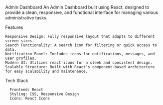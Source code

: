 Admin Dashboard
An Admin Dashboard built using React, designed to provide a clean, responsive, and functional interface for managing various administrative tasks.

Features

    Responsive Design: Fully responsive layout that adapts to different screen sizes.
    Search Functionality: A search icon for filtering or quick access to data.
    Notification Panel: Includes icons for notifications, messages, and user profiles.
    Modern UI: Utilizes react-icons for a sleek and consistent design.
    Scalable Structure: Built with React's component-based architecture for easy scalability and maintenance.

    
Tech Stack

      Frontend: React
      Styling: CSS, Responsive Design
      Icons: React Icons
